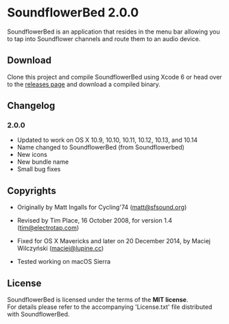 # SoundflowerBed 2.0.0

SoundflowerBed is an application that resides in the menu bar allowing you to tap into Soundflower channels and route them to an audio device.

## Download

Clone this project and compile SoundflowerBed using Xcode 6 or head over to the [releases page](https://github.com/mLupine/SoundflowerBed/releases) and download a compiled binary.

## Changelog

### 2.0.0

* Updated to work on OS X 10.9, 10.10, 10.11, 10.12, 10.13, and 10.14
* Name changed to SoundflowerBed (from Soundflowerbed)
* New icons
* New bundle name
* Small bug fixes

## Copyrights

* Originally by Matt Ingalls for Cycling'74 (<matt@sfsound.org>)

* Revised by Tim Place, 16 October 2008, for version 1.4 (<tim@electrotap.com>)

* Fixed for OS X Mavericks and later on 20 December 2014, by Maciej Wilczyński (<maciej@lupine.cc>)

* Tested working on macOS Sierra


## License

SoundflowerBed is licensed under the terms of the **MIT license**.  
For details please refer to the accompanying 'License.txt' file distributed with SoundflowerBed.


